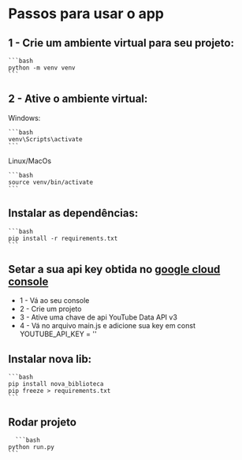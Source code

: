 # Passos para usar o app
## 1 - Crie um ambiente virtual para seu projeto:

    ```bash
    python -m venv venv
    ```
## 2 - Ative o ambiente virtual:

Windows: 

    ```bash
    venv\Scripts\activate
    ```


Linux/MacOs

    ```bash
    source venv/bin/activate
    ```


## Instalar as dependências:
    ```bash
    pip install -r requirements.txt
    ```
## Setar a sua api key obtida no [google cloud console](https://console.cloud.google.com/)
 - 1 - Vá ao seu console
 - 2 - Crie um projeto
 - 3 - Ative uma chave de api YouTube Data API v3
 - 4 - Vá no arquivo main.js e adicione sua key em const YOUTUBE_API_KEY = ''

## Instalar nova lib:
    ```bash
    pip install nova_biblioteca
    pip freeze > requirements.txt
    ```

## Rodar projeto
      ```bash
    python run.py
    ```